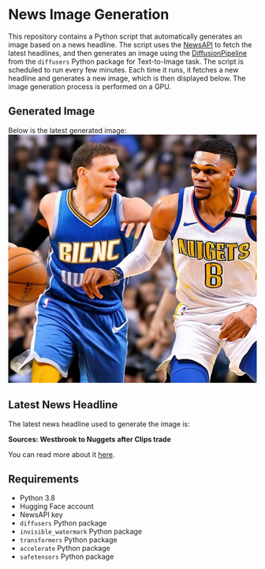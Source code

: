 # News Image Generation
This repository contains a Python script that automatically generates an image based on a news headline. The script uses the [NewsAPI](https://newsapi.org/) to fetch the latest headlines, and then generates an image using the [DiffusionPipeline](https://github.com/huggingface/diffusers) from the `diffusers` Python package for Text-to-Image task.
The script is scheduled to run every few minutes. Each time it runs, it fetches a new headline and generates a new image, which is then displayed below. The image generation process is performed on a GPU.

## Generated Image
Below is the latest generated image:
![Generated Image](image.png)

## Latest News Headline
The latest news headline used to generate the image is:

**Sources: Westbrook to Nuggets after Clips trade**

You can read more about it [here](https://news.google.com/rss/articles/CBMia2h0dHBzOi8vd3d3LmVzcG4uY29tL25iYS9zdG9yeS9fL2lkLzQwNTkxMDQ1L3J1c3NlbGwtd2VzdGJyb29rLWpvaW4tbnVnZ2V0cy1jbGlwcGVycy1qYXp6LXRyYWRlLXNvdXJjZXMtc2F50gEA?oc=5).

## Requirements
- Python 3.8
- Hugging Face account
- NewsAPI key
- `diffusers` Python package
- `invisible_watermark` Python package
- `transformers` Python package
- `accelerate` Python package
- `safetensors` Python package
